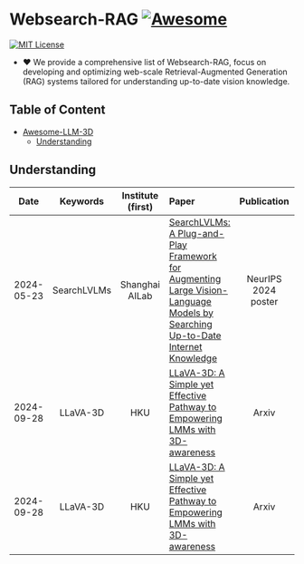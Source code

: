 # Websearch-RAG [![Awesome](https://awesome.re/badge.svg)](https://awesome.re)

[![MIT License](https://img.shields.io/badge/license-MIT-green.svg)](https://opensource.org/licenses/MIT)

- ❤ We provide a comprehensive list of Websearch-RAG, focus on developing and optimizing web-scale Retrieval-Augmented Generation (RAG) systems tailored for understanding up-to-date vision knowledge.



## Table of Content

- [Awesome-LLM-3D](#awesome-llm-3D)
  - [Understanding](#3d-understanding-via-llm)




## Understanding

|  Date |       Keywords       |    Institute (first)   | Paper                                                                                                                                                                               | Publication | Others |
| :-----: | :------------------: | :--------------: | :---------------------------------------------------------------------------------------------------------------------------------------------------------------------------------- | :---------: | :---------:
| 2024-05-23 | SearchLVLMs | Shanghai AILab | [SearchLVLMs: A Plug-and-Play Framework for Augmenting Large Vision-Language Models by Searching Up-to-Date Internet Knowledge](https://openreview.net/forum?id=leeosk2RAM&referrer=%5Bthe%20profile%20of%20Chuanhao%20Li%5D(%2Fprofile%3Fid%3D~Chuanhao_Li2)) | NeurIPS 2024 poster | [project](https://nevermorelch.github.io/SearchLVLMs.github.io/) | [code](https://github.com/NeverMoreLCH/SearchLVLMs) |
| 2024-09-28 | LLaVA-3D | HKU | [LLaVA-3D: A Simple yet Effective Pathway to Empowering LMMs with 3D-awareness](https://arxiv.org/pdf/2409.18125) | Arxiv | [project](https://zcmax.github.io/projects/LLaVA-3D/) |
| 2024-09-28 | LLaVA-3D | HKU | [LLaVA-3D: A Simple yet Effective Pathway to Empowering LMMs with 3D-awareness](https://arxiv.org/pdf/2409.18125) | Arxiv | [project](https://zcmax.github.io/projects/LLaVA-3D/) |





